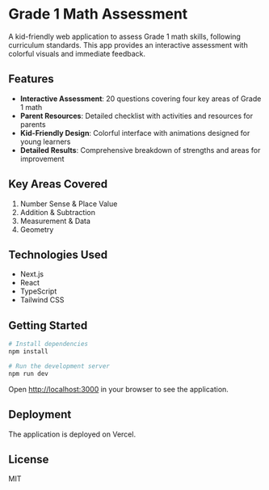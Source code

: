 # Grade 1 Math Assessment

A kid-friendly web application to assess Grade 1 math skills, following curriculum standards. This app provides an interactive assessment with colorful visuals and immediate feedback.

## Features

- **Interactive Assessment**: 20 questions covering four key areas of Grade 1 math
- **Parent Resources**: Detailed checklist with activities and resources for parents
- **Kid-Friendly Design**: Colorful interface with animations designed for young learners
- **Detailed Results**: Comprehensive breakdown of strengths and areas for improvement

## Key Areas Covered

1. Number Sense & Place Value
2. Addition & Subtraction
3. Measurement & Data
4. Geometry

## Technologies Used

- Next.js
- React
- TypeScript
- Tailwind CSS

## Getting Started

```bash
# Install dependencies
npm install

# Run the development server
npm run dev
```

Open [http://localhost:3000](http://localhost:3000) in your browser to see the application.

## Deployment

The application is deployed on Vercel.

## License

MIT 